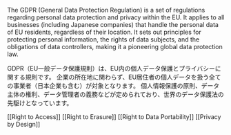 
The GDPR (General Data Protection Regulation) is a set of regulations regarding personal data protection and privacy within the EU.
It applies to all businesses (including Japanese companies) that handle the personal data of EU residents, regardless of their location.
It sets out principles for protecting personal information, the rights of data subjects, and the obligations of data controllers, making it a pioneering global data protection law.


GDPR（EU一般データ保護規則）は、EU内の個人データ保護とプライバシーに関する規則です。
企業の所在地に関わらず、EU居住者の個人データを扱う全ての事業者（日本企業も含む）が対象となります。
個人情報保護の原則、データ主体の権利、データ管理者の義務などが定められており、世界のデータ保護法の先駆けとなっています。﻿


[[Right to Access]]
[[Right to Erasure]]
[[Right to Data Portability]]
[[Privacy by Design]]
